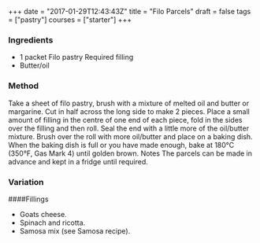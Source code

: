 +++
date = "2017-01-29T12:43:43Z"
title = "Filo Parcels"
draft = false
tags = ["pastry"]
courses = ["starter"]
+++
### Ingredients
* 1 packet Filo pastry Required filling
* Butter/oil

### Method
Take a sheet of filo pastry, brush with a mixture of melted oil and butter or margarine. Cut in half across the long side to make 2 pieces. Place a small amount of filling in the centre of one end of each piece, fold in the sides over the filling and then roll. Seal the end with a little more of the oil/butter mixture. Brush over the roll with more oil/butter and place on a baking dish. When the baking dish is full or you have made enough, bake at 180°C (350°F, Gas Mark 4) until golden brown. Notes The parcels can be made in advance and kept in a fridge until required.

### Variation
####Fillings
* Goats cheese.
* Spinach and ricotta.
* Samosa mix (see Samosa recipe).